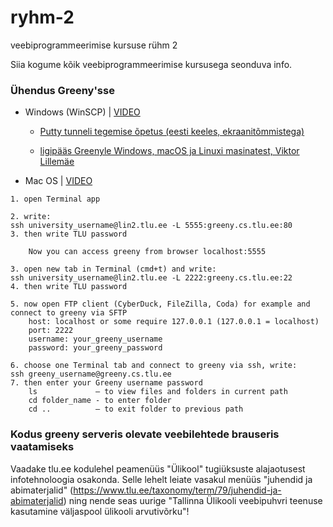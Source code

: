 # ryhm-2
veebiprogrammeerimise kursuse rühm 2

Siia kogume kõik veebiprogrammeerimise kursusega seonduva info.

### Ühendus Greeny'sse

* Windows (WinSCP) | [VIDEO](https://youtu.be/kg5NAsRQAJ8)

    * [Putty tunneli tegemise õpetus (eesti keeles, ekraanitõmmistega)](http://minitorn.tlu.ee/~jaagup/kool/java/kursused/09/veebipr/naited/greenytunnel/greenytunnel.pdf)
    
     * [ligipääs Greenyle Windows, macOS ja Linuxi masinatest, Viktor Lillemäe](https://github.com/vktrl/TLU-Server-Guide)

* Mac OS | [VIDEO](https://youtu.be/RJc-Gvpn9M4)
```
1. open Terminal app

2. write:
ssh university_username@lin2.tlu.ee -L 5555:greeny.cs.tlu.ee:80
3. then write TLU password

    Now you can access greeny from browser localhost:5555

3. open new tab in Terminal (cmd+t) and write:
ssh university_username@lin2.tlu.ee -L 2222:greeny.cs.tlu.ee:22
4. then write TLU password

5. now open FTP client (CyberDuck, FileZilla, Coda) for example and connect to greeny via SFTP
    host: localhost or some require 127.0.0.1 (127.0.0.1 = localhost)
    port: 2222
    username: your_greeny_username
    password: your_greeny_password

6. choose one Terminal tab and connect to greeny via ssh, write:
ssh greeny_username@greeny.cs.tlu.ee
7. then enter your Greeny username password
    ls             – to view files and folders in current path
    cd folder_name - to enter folder
    cd ..          – to exit folder to previous path

```

### Kodus greeny serveris olevate veebilehtede brauseris vaatamiseks
Vaadake tlu.ee kodulehel peamenüüs "Ülikool" tugiüksuste alajaotusest infotehnoloogia osakonda. Selle lehelt leiate vasakul menüüs "juhendid ja abimaterjalid" (https://www.tlu.ee/taxonomy/term/79/juhendid-ja-abimaterjalid) ning nende seas uurige "Tallinna Ülikooli veebipuhvri teenuse kasutamine väljaspool ülikooli arvutivõrku"!
